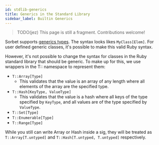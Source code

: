 ```yaml
---
id: stdlib-generics
title: Generics in the Standard Library
sidebar_label: Builtin Generics
---
```


> TODO(jez) This page is still a fragment. Contributions welcome!

Sorbet supports [generics types](generics.md). The syntax looks likes
`MyClass[Elem]`. For user defined generic classes, it's possible to make this
valid Ruby syntax.

However, it's not possible to change the syntax for classes in the Ruby standard
library that should be generic. To make up for this, we use wrappers in the T::
namespace to represent them:

- `T::Array[Type]`
  - This validates that the value is an array of any length where all elements
    of the array are the specified type.
- `T::Hash[KeyType, ValueType]`
  - This validates that the value is a hash where all keys of the type specified
    by `KeyType`, and all values are of the type specified by `ValueType`.
- `T::Set[Type]`
- `T::Enumerable[Type]`
- `T::Range[Type]`

While you still can write Array or Hash inside a sig, they will be treated as
`T::Array[T.untyped]` and `T::Hash[T.untyped, T.untyped]` respectively.
